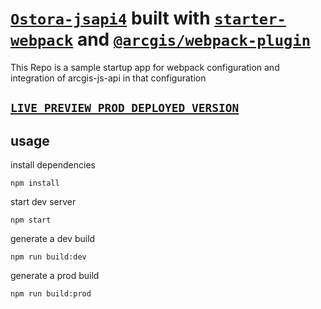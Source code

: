 # [`Ostora-jsapi4`](https://github.com/azouaoui-med/ostora-jsapi4) built with [`starter-webpack`](https://github.com/dvbouali/starter-webpack) and [`@arcgis/webpack-plugin`](https://github.com/Esri/arcgis-webpack-plugin)

This Repo is a sample startup app for webpack configuration and integration of arcgis-js-api in that configuration

## [`LIVE PREVIEW PROD DEPLOYED VERSION`](https://boualikamel.github.io/ostora-jsapi4-webpack/dist/)

## usage
install dependencies
```
npm install
```

start dev server
```
npm start
```
generate a dev build 
```
npm run build:dev
```
generate a prod build 
```
npm run build:prod
```
